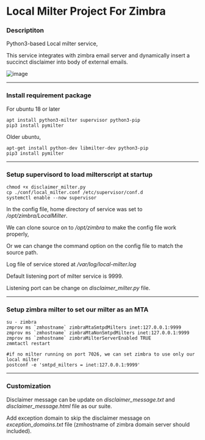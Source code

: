 # Local Milter Project For Zimbra


### Descriptiton
Python3-based Local milter service,

This service integrates with zimbra email server and dynamically insert a succinct disclaimer into body of external emails.

![image](https://github.com/7pill/LocalMilter/assets/82153776/67ee9291-922a-4261-a778-40f149432e15)

-----------------
### Install requirement package
For ubuntu 18 or later
```
apt install python3-milter supervisor python3-pip
pip3 install pymilter
```

Older ubuntu,
```
apt-get install python-dev libmilter-dev python3-pip
pip3 install pymilter
```

-----------------
### Setup supervisord to load milterscript at startup
```
chmod +x disclaimer_milter.py
cp ./conf/local_milter.conf /etc/supervisor/conf.d
systemctl enable --now supervisor
```

In the config file, home directory of service was set to */opt/zimbra/LocalMilter*.

We can clone source on to */opt/zimbra* to make the config file work properly,

Or we can change the command option on the config file to match the source path.

Log file of service stored at */var/log/local-milter.log*

Default listening port of milter service is 9999.

Listening port can be change on *disclaimer_milter.py* file.

-----------------
### Setup zimbra milter to set our milter as an MTA
```
su - zimbra
zmprov ms `zmhostname` zimbraMtaSmtpdMilters inet:127.0.0.1:9999
zmprov ms `zmhostname` zimbraMtaNonSmtpdMilters inet:127.0.0.1:9999
zmprov ms `zmhostname` zimbraMilterServerEnabled TRUE
zmmtactl restart

#if no milter running on port 7026, we can set zimbra to use only our local milter
postconf -e 'smtpd_milters = inet:127.0.0.1:9999'
```

-----------------
### Customization
Disclaimer message can be update on *disclaimer_message.txt* and *disclaimer_message.html* file as our suite.

Add exception domain to skip the disclaimer message on *exception_domains.txt* file
(zmhostname of zimbra domain server should included).
